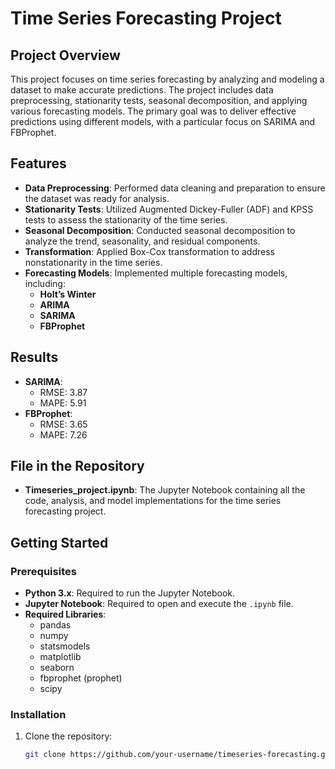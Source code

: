 # Time Series Forecasting Project

## Project Overview
This project focuses on time series forecasting by analyzing and modeling a dataset to make accurate predictions. The project includes data preprocessing, stationarity tests, seasonal decomposition, and applying various forecasting models. The primary goal was to deliver effective predictions using different models, with a particular focus on SARIMA and FBProphet.

## Features
- **Data Preprocessing**: Performed data cleaning and preparation to ensure the dataset was ready for analysis.
- **Stationarity Tests**: Utilized Augmented Dickey-Fuller (ADF) and KPSS tests to assess the stationarity of the time series.
- **Seasonal Decomposition**: Conducted seasonal decomposition to analyze the trend, seasonality, and residual components.
- **Transformation**: Applied Box-Cox transformation to address nonstationarity in the time series.
- **Forecasting Models**: Implemented multiple forecasting models, including:
  - **Holt’s Winter**
  - **ARIMA**
  - **SARIMA**
  - **FBProphet**

## Results
- **SARIMA**:
  - RMSE: 3.87
  - MAPE: 5.91
- **FBProphet**:
  - RMSE: 3.65
  - MAPE: 7.26

## File in the Repository
- **Timeseries_project.ipynb**: The Jupyter Notebook containing all the code, analysis, and model implementations for the time series forecasting project.

## Getting Started
### Prerequisites
- **Python 3.x**: Required to run the Jupyter Notebook.
- **Jupyter Notebook**: Required to open and execute the `.ipynb` file.
- **Required Libraries**:
  - pandas
  - numpy
  - statsmodels
  - matplotlib
  - seaborn
  - fbprophet (prophet)
  - scipy

### Installation
1. Clone the repository:
   ```bash
   git clone https://github.com/your-username/timeseries-forecasting.git

